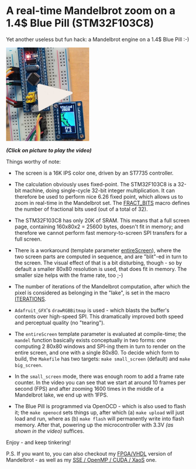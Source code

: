 A real-time Mandelbrot zoom on a 1.4$ Blue Pill (STM32F103C8)
=============================================================

Yet another useless but fun hack:  a Mandelbrot engine on a 1.4$ Blue Pill :-)

[![A real-time Mandelbrot on a 1.4$ Blue Pill (STM32F103C8)](contrib/Blue_Pill_Mandelbrot.jpg "A real-time Mandelbrot on a 1.4$ Blue Pill (STM32F103C8)")](https://youtu.be/5875JOnFDLg)

***(Click on picture to play the video)***

Things worthy of note:

- The screen is a 16K IPS color one, driven by an ST7735 controller.

- The calculation obviously uses fixed-point. The STM32F103C8 is a
  32-bit machine, doing single-cycle 32-bit integer multiplication. It can
  therefore be used to perform nice 6.26 fixed point, which allows us to zoom
  in real-time in the Mandelbrot set. The [FRACT_BITS](https://github.com/ttsiodras/Blue_Pill_Mandelbrot/blob/master/BluePill_TFT16K_Mandelbrot.ino#L111) macro defines the number of fractional bits used (out of a total of 32).

- The STM32F103C8 has only 20K of SRAM. This means that a full screen page,
  containing 160x80x2 = 25600 bytes, doesn't fit in memory; and therefore we
  cannot perform fast memory-to-screen SPI transfers for a full screen.

- There is a workaround (template parameter [entireScreen](https://github.com/ttsiodras/Blue_Pill_Mandelbrot/blob/master/BluePill_TFT16K_Mandelbrot.ino#L177)), where the two screen parts are computed in sequence, and 
  are "blit"-ed in turn to the screen. The visual effect of that is
  a bit disturbing, though - so by default a smaller 80x80 resolution
  is used, that does fit in memory. The smaller size helps with the frame
  rate, too ;-)

- The number of iterations of the Mandelbrot computation, after which
  the pixel is considered as belonging in the "lake", is set in the macro
  [ITERATIONS](https://github.com/ttsiodras/Blue_Pill_Mandelbrot/blob/master/BluePill_TFT16K_Mandelbrot.ino#L26).

- `Adafruit_GFX`'s `drawRGBBitmap` is used - which blasts the buffer's
  contents over high-speed SPI. This dramatically improved both speed
  and perceptual quality (no "tearing").

- The `entireScreen` template parameter is evaluated at compile-time;
  the `mandel` function basically exists conceptually in two forms:
  one computing 2 80x80 windows and SPI-ing them in turn to render
  on the entire screen, and one with a single 80x80. To decide which
  form to build, the `Makefile` has two targets: `make small_screen`
  (default) and `make big_screen`.

- In the `small_screen` mode, there was enough room to add a frame
  rate counter. In the video you can see that we start at around 10
  frames per second (FPS) and after zooming 1600 times in the middle
  of a Mandelbrot lake, we end up with 1FPS.

- The Blue Pill is programmed via OpenOCD - which is also used to flash it;
  the `make openocd` sets things up, after which (a) `make upload`
  will just load and run, where as (b) `make flash` will permanently
  write into flash memory. After that, powering up the microcontroller
  with 3.3V *(as shown in the video)* suffices.

Enjoy - and keep tinkering!

P.S. If you want to, you can also checkout my [FPGA/VHDL](https://github.com/ttsiodras/MandelbrotInVHDL)
version of Mandelbrot - as well as my [SSE / OpenMP / CUDA / XaoS](https://github.com/ttsiodras/MandelbrotSSE) one.
